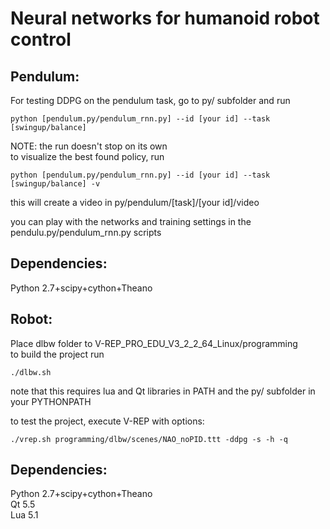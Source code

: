 Neural networks for humanoid robot control
==========================================

Pendulum:
---------

For testing DDPG on the pendulum task, go to py/ subfolder and run

    python [pendulum.py/pendulum_rnn.py] --id [your id] --task [swingup/balance]
    
NOTE: the run doesn't stop on its own  
to visualize the best found policy, run

    python [pendulum.py/pendulum_rnn.py] --id [your id] --task [swingup/balance] -v
    
this will create a video in py/pendulum/[task]/[your id]/video

you can play with the networks and training settings in the pendulu.py/pendulum_rnn.py scripts

Dependencies:
-------------
Python 2.7+scipy+cython+Theano

Robot:
------
Place dlbw folder to V-REP_PRO_EDU_V3_2_2_64_Linux/programming  
to build the project run

    ./dlbw.sh
    
note that this requires lua and Qt libraries in PATH and the py/ subfolder in your PYTHONPATH

to test the project, execute V-REP with options:

    ./vrep.sh programming/dlbw/scenes/NAO_noPID.ttt -ddpg -s -h -q

    
Dependencies:
-------------
Python 2.7+scipy+cython+Theano  
Qt 5.5  
Lua 5.1